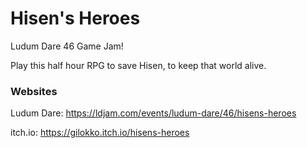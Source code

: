 # Hisen's Heroes
Ludum Dare 46 Game Jam!

Play this half hour RPG to save Hisen, to keep that world alive.


### Websites
Ludum Dare: https://ldjam.com/events/ludum-dare/46/hisens-heroes

itch.io: https://gilokko.itch.io/hisens-heroes
